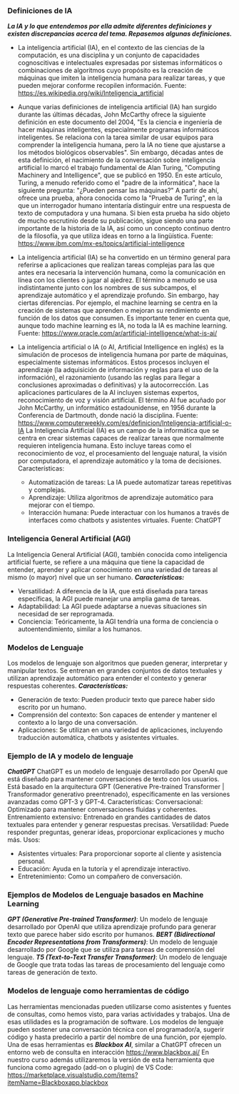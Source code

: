 ### Definiciones de IA
***La IA y lo que entendemos por ella admite diferentes definiciones y existen discrepancias acerca del tema. Repasemos algunas definiciones.***

- La inteligencia artificial (IA), en el contexto de las ciencias de la computación, es una disciplina y un conjunto de capacidades cognoscitivas e intelectuales expresadas por sistemas informáticos o combinaciones de algoritmos cuyo propósito es la creación de máquinas que imiten la inteligencia humana para realizar tareas, y que pueden mejorar conforme recopilen información.
Fuente: https://es.wikipedia.org/wiki/Inteligencia_artificial

- Aunque varias definiciones de inteligencia artificial (IA) han surgido durante las últimas décadas, John McCarthy ofrece la siguiente definición en este documento del 2004, "Es la ciencia e ingeniería de hacer máquinas inteligentes, especialmente programas informáticos inteligentes. Se relaciona con la tarea similar de usar equipos para comprender la inteligencia humana, pero la IA no tiene que ajustarse a los métodos biológicos observables".
Sin embargo, décadas antes de esta definición, el nacimiento de la conversación sobre inteligencia artificial lo marcó el trabajo fundamental de Alan Turing, "Computing Machinery and Intelligence", que se publicó en 1950. En este artículo, Turing, a menudo referido como el "padre de la informática", hace la siguiente pregunta: "¿Pueden pensar las máquinas?" A partir de ahí, ofrece una prueba, ahora conocida como la "Prueba de Turing", en la que un interrogador humano intentaría distinguir entre una respuesta de texto de computadora y una humana. Si bien esta prueba ha sido objeto de mucho escrutinio desde su publicación, sigue siendo una parte importante de la historia de la IA, así como un concepto continuo dentro de la filosofía, ya que utiliza ideas en torno a la lingüística.
Fuente: https://www.ibm.com/mx-es/topics/artificial-intelligence

- La inteligencia artificial (IA) se ha convertido en un término general para referirse a aplicaciones que realizan tareas complejas para las que antes era necesaria la intervención humana, como la comunicación en línea con los clientes o jugar al ajedrez. El término a menudo se usa indistintamente junto con los nombres de sus subcampos, el aprendizaje automático y el aprendizaje profundo.
Sin embargo, hay ciertas diferencias. Por ejemplo, el machine learning se centra en la creación de sistemas que aprenden o mejoran su rendimiento en función de los datos que consumen. Es importante tener en cuenta que, aunque todo machine learning es IA, no toda la IA es machine learning.
Fuente: https://www.oracle.com/ar/artificial-intelligence/what-is-ai/

- La inteligencia artificial o IA (o AI, Artificial Intelligence en inglés) es la simulación de procesos de inteligencia humana por parte de máquinas, especialmente sistemas informáticos. Estos procesos incluyen el aprendizaje (la adquisición de información y reglas para el uso de la información), el razonamiento (usando las reglas para llegar a conclusiones aproximadas o definitivas) y la autocorrección. Las aplicaciones particulares de la AI incluyen sistemas expertos, reconocimiento de voz y visión artificial.
El término AI fue acuñado por John McCarthy, un informático estadounidense, en 1956 durante la Conferencia de Dartmouth, donde nació la disciplina.
Fuente: https://www.computerweekly.com/es/definicion/Inteligencia-artificial-o-IA
La Inteligencia Artificial (IA) es un campo de la informática que se centra en crear sistemas capaces de realizar tareas que normalmente requieren inteligencia humana. Esto incluye tareas como el reconocimiento de voz, el procesamiento del lenguaje natural, la visión por computadora, el aprendizaje automático y la toma de decisiones.
Características:
  - Automatización de tareas: La IA puede automatizar tareas repetitivas y complejas.
  - Aprendizaje: Utiliza algoritmos de aprendizaje automático para mejorar con el tiempo.
  - Interacción humana: Puede interactuar con los humanos a través de interfaces como chatbots y asistentes virtuales.
Fuente: ChatGPT

### Inteligencia General Artificial (AGI)
La Inteligencia General Artificial (AGI), también conocida como inteligencia artificial fuerte, se refiere a una máquina que tiene la capacidad de entender, aprender y aplicar conocimiento en una variedad de tareas al mismo (o mayor) nivel que un ser humano.
***Características:***
  - Versatilidad: A diferencia de la IA, que está diseñada para tareas específicas, la AGI puede manejar una amplia gama de tareas.
  - Adaptabilidad: La AGI puede adaptarse a nuevas situaciones sin necesidad de ser reprogramada.
  - Conciencia: Teóricamente, la AGI tendría una forma de conciencia o autoentendimiento, similar a los humanos.

### Modelos de Lenguaje
Los modelos de lenguaje son algoritmos que pueden generar, interpretar y manipular textos. Se entrenan en grandes conjuntos de datos textuales y utilizan aprendizaje automático para entender el contexto y generar respuestas coherentes.
***Características:***
  - Generación de texto: Pueden producir texto que parece haber sido escrito por un humano.
  - Comprensión del contexto: Son capaces de entender y mantener el contexto a lo largo de una conversación.
  - Aplicaciones: Se utilizan en una variedad de aplicaciones, incluyendo traducción automática, chatbots y asistentes virtuales.

### Ejemplo de IA y modelo de lenguaje
***ChatGPT***
ChatGPT es un modelo de lenguaje desarrollado por OpenAI que está diseñado para mantener conversaciones de texto con los usuarios. Está basado en la arquitectura GPT (Generative Pre-trained Transformer | Transformador generativo preentrenado), específicamente en las versiones avanzadas como GPT-3 y GPT-4.
Características:
Conversacional: Optimizado para mantener conversaciones fluidas y coherentes.
Entrenamiento extensivo: Entrenado en grandes cantidades de datos textuales para entender y generar respuestas precisas.
Versatilidad: Puede responder preguntas, generar ideas, proporcionar explicaciones y mucho más.
Usos:
  - Asistentes virtuales: Para proporcionar soporte al cliente y asistencia personal.
  - Educación: Ayuda en la tutoría y el aprendizaje interactivo.
  - Entretenimiento: Como un compañero de conversación.

### Ejemplos de Modelos de Lenguaje basados en Machine Learning
***GPT (Generative Pre-trained Transformer)***: Un modelo de lenguaje desarrollado por OpenAI que utiliza aprendizaje profundo para generar texto que parece haber sido escrito por humanos.
***BERT (Bidirectional Encoder Representations from Transformers)***: Un modelo de lenguaje desarrollado por Google que se utiliza para tareas de comprensión del lenguaje.
***T5 (Text-to-Text Transfer Transformer)***: Un modelo de lenguaje de Google que trata todas las tareas de procesamiento del lenguaje como tareas de generación de texto.

### Modelos de lenguaje como herramientas de código
Las herramientas mencionadas pueden utilizarse como asistentes y fuentes de consultas, como hemos visto, para varias actividades y trabajos. Una de esas utilidades es la programación de software. Los modelos de lenguaje pueden sostener una conversación técnica con el programador/a, sugerir código y hasta predecirlo a partir del nombre de una función, por ejemplo.
Una de esas herramientas es ***Blackbox AI***, similar a ChatGPT ofrecen un entorno web de consulta en interacción https://www.blackbox.ai/
En nuestro curso además utilizaremos la versión de esta herramienta que funciona como agregado (add-on o plugin)  de VS Code: https://marketplace.visualstudio.com/items?itemName=Blackboxapp.blackbox
